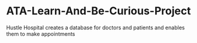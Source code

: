 # ATA-Learn-And-Be-Curious-Project

Hustle Hospital creates a database for doctors and patients and enables them to make appointments

